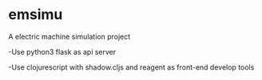 # emsimu
A electric machine simulation project

-Use python3 flask as api server

-Use clojurescript with shadow.cljs and reagent as front-end develop tools
